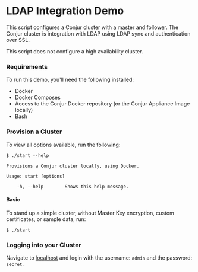 # LDAP Integration Demo
This script configures a Conjur cluster with a master and follower. The Conjur cluster
is integration with LDAP using LDAP sync and authentication over SSL.

This script does not configure a high availability cluster.

### Requirements

To run this demo, you'll need the following installed:

- Docker
- Docker Composes
- Access to the Conjur Docker repository (or the Conjur Appliance Image locally)
- Bash

### Provision a Cluster

To view all options available, run the following:

```
$ ./start --help

Provisions a Conjur cluster locally, using Docker.

Usage: start [options]

    -h, --help        Shows this help message.

```

#### Basic

To stand up a simple cluster, without Master Key encryption, custom certificates, or sample data, run:
```
$ ./start
```

### Logging into your Cluster
Navigate to [localhost](https://localhost) and login with the username: `admin`
and the password: `secret`.
